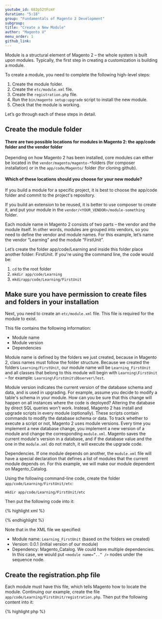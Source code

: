```yaml
---
youtube_id: 682p52tFcmY
duration: "5:18"
group: "Fundamentals of Magento 2 Development"
subgroup:
title: "Create a New Module"
author: "Magento U"
menu_order: 1
github_link:
---
```


Module is a structural element of Magento 2 – the whole system is built upon modules. Typically, the first step in creating a customization is building a module.

To create a module, you need to complete the following high-level steps:

1. Create the module folder.
2. Create the `etc/module.xml` file.
3. Create the `registration.php` file.
4. Run the `bin/magento setup:upgrade` script to install the new module.
5. Check that the module is working.

Let’s go through each of these steps in detail.

## Create the module folder

#### There are two possible locations for modules in Magento 2: the app/code folder and the vendor folder

Depending on how Magento 2 has been installed, core modules can either be located in the `vendor/magento/magento-*`folders (for composer installation) or in the `app/code/Magento/` folder (for cloning github).

#### Which of these locations should you choose for your new module?

If you build a module for a specific project, it is best to choose the app/code folder and commit to the project's repository.

If you build an extension to be reused, it is better to use composer to create it, and put your module in the `vendor/<YOUR_VENDOR>/module-something` folder.

Each module name in Magento 2 consists of two parts – the vendor and the module itself. In other words, modules are grouped into vendors, so you need to define the vendor and module names. For this example, let’s name the vendor “Learning” and the module “FirstUnit”.

Let’s create the folder app/code/Learning and inside this folder place another folder: FirstUnit. If you're using the command line, the code would be:

1. `cd` to the root folder
2. `mkdir app/code/Learning`
3. `mkdirapp/code/Learning/FirstUnit`


## Make sure you have permission to create files and folders in your installation

Next, you need to create an `etc/module.xml` file. This file is required for the module to exist.

This file contains the following information:

* Module name
* Module version
* Dependencies

Module name is defined by the folders we just created, because in Magento 2, class names must follow the folder structure. Because we created the folders `Learning/FirstUnit`, our module name will be `Learning_FirstUnit` and all classes that belong to this module will begin with `Learning\FirstUnit` – for example: `Learning\FirstUnit\Observer\Test`.

Module version indicates the current version of the database schema and data, and is used in upgrading. For example, assume you decide to modify a table's schema in your module. How can you be sure that this change will happen on all instances where the code is deployed? Altering the database by direct SQL queries won't work. Instead, Magento 2 has install and upgrade scripts in every module (optionally). These scripts contain commands to modify the database schema or data. To track whether to execute a script or not, Magento 2 uses module versions. Every time you implement a new database change, you implement a new version of a module and change the corresponding `module.xml`. Magento saves the current module's version in a database, and if the database value and the one in the `module.xml` do not match, it will execute the upgrade code.

Dependencies. If one module depends on another, the `module.xml` file will have a special declaration that defines a list of modules that the current module depends on. For this example, we will make our module dependent on Magento_Catalog.

Using the following command-line code, create the folder `app/code/Learning/FirstUnit/etc`:

```
mkdir app/code/Learning/FirstUnit/etc
```

Then put the following code into it:

{% highlight xml %}
<?xml version="1.0"?>
<config xmlns:xsi="http://www.w3.org/2001/XMLSchema-instance" xsi:noNamespaceSchemaLocation="urn:magento:framework:Module/etc/module.xsd">
<module name="Learning_FirstUnit" setup_version="0.0.1"> <sequence>
<module name="Magento_Catalog"/> </sequence>
    </module>
</config>
{% endhighlight %}


Note that in the XML file we specified:

* Module name: `Learning_FirstUnit` (based on the folders we created)
* Version: 0.0.1 (initial version of our module)
* Dependency: Magento_Catalog. We could have multiple dependencies. In this case, we would put `<module name=”..” />` nodes under the sequence node.


## Create the registration.php file

Each module must have this file, which tells Magento how to locate the module. Continuing our example, create the file
`app/code/Learning/FirstUnit/registration.php`. Then put the following content into it:

{% highlight php %}
<?php \Magento\Framework\Component\ComponentRegistrar::register(
\Magento\Framework\Component\ComponentRegistrar::MODULE, 'Learning_FirstUnit',
__DIR__
);
{% endhighlight %}

The `registration.php` is a standardized file that follows the same pattern for all modules.

The only thing that varies is the module name, which in our case is `Learning_FirstUnit`.


## Run the “setup:upgrade” command

Running this command makes your new module active, notifying Magento of its presence.

```
php bin/magento setup:upgrade
```

It should echo a large amount of output, one line of which should be `Learning_FirstUnit`. Verify that this line of code is there.

## Check that the new module is active
So far, we haven't added any useful code to our module – it is still empty (and therefore invisible). In order to verify that it has been recognized, check the file `app/etc/env.php`. It has a list of auto-generated modules that are active.

Never change this list manually!

```
cat app/etc/env.php | grep Learning_FirstUnit
```

Employing these steps, you can successfully create a new module in Magento 2.
